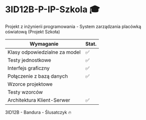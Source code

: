 # 3ID12B-P-IP-Szkola 🎓
Projekt z inżynierii programowania - System zarządzania placówką oświatową (Projekt Szkoła) 

| Wymaganie                     | Stat.              |
|-------------------------------|--------------------|
| Klasy odpowiedzialne za model | :white_check_mark: |
| Testy jednostkowe             | :white_check_mark: |
| Interfejs graficzny           | :white_check_mark: |
| Połączenie z bazą danych      | :white_check_mark: |
| Wzorce projektowe             |                    |
| Testy wzorców                 |                    |
| Architektura Klient-Serwer    | :white_check_mark: |

3ID12B - Bandura - Ślusatczyk 🔥

